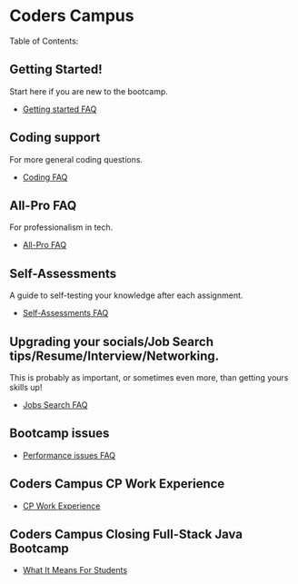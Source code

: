 # Coders Campus

Table of Contents:

## Getting Started!

Start here if you are new to the bootcamp.
- [Getting started FAQ](FAQ/GETTING_STARTED_FAQ.md)

## Coding support

For more general coding questions.
- [Coding FAQ](FAQ/CODING_SUPPORT_FAQ.md)

## All-Pro FAQ

For professionalism in tech.
- [All-Pro FAQ](FAQ/PRO_FAQ.md)

## Self-Assessments

A guide to self-testing your knowledge after each assignment.
- [Self-Assessments FAQ](FAQ/SELF_ASSESSMENTS.md)

## Upgrading your socials/Job Search tips/Resume/Interview/Networking.
This is probably as important, or sometimes even more, than getting yours skills up!
- [Jobs Search FAQ](FAQ/SOCIAL_FAQ.md)


## Bootcamp issues

- [Performance issues FAQ](FAQ/BOOTCAMP_ISSUES.md) 


## Coders Campus CP Work Experience

- [CP Work Experience](./WE_CP/README.md)


## Coders Campus Closing Full-Stack Java Bootcamp

- [What It Means For Students](./item/WHAT_IT_MEANS_FOR_STUDENTS.md)
